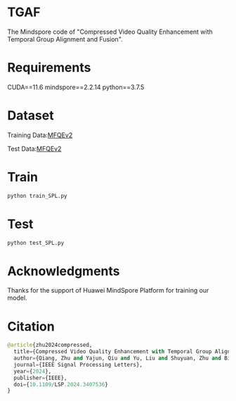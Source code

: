 # TGAF
The Mindspore code of "Compressed Video Quality Enhancement with Temporal Group Alignment and Fusion".

# Requirements
CUDA==11.6 mindspore==2.2.14 python==3.7.5

# Dataset 
Training Data:[MFQEv2](https://github.com/ryanxingql/mfqev2.0)

Test Data:[MFQEv2](https://github.com/ryanxingql/mfqev2.0)

# Train
```python
python train_SPL.py
```

# Test
```python
python test_SPL.py
```

# Acknowledgments
Thanks for the support of Huawei MindSpore Platform for training our model.

# Citation
```python
@article{zhu2024compressed,
  title={Compressed Video Quality Enhancement with Temporal Group Alignment and Fusion},
  author={Qiang, Zhu and Yajun, Qiu and Yu, Liu and Shuyuan, Zhu and Bing, Zeng},
  journal={IEEE Signal Processing Letters},
  year={2024},
  publisher={IEEE},
  doi={10.1109/LSP.2024.3407536}
}
```
